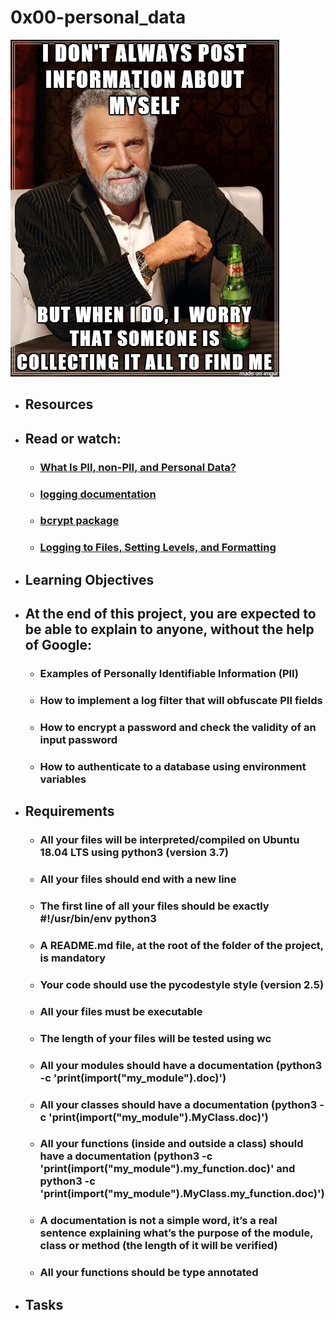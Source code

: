 # 0x00-personal_data

![alt text](./link.png)
	

* ## Resources
* ## Read or watch:

    * ### [What Is PII, non-PII, and Personal Data?](https://intranet.alxswe.com/rltoken/jf71oYqiETchcVhPzQVnyg)
    * ### [logging documentation](https://intranet.alxswe.com/rltoken/W2JiHD6cbJY1scJORyLqnw)
    * ### [bcrypt package](https://intranet.alxswe.com/rltoken/41oaQXfzwnF1i-wT8W0vHw)
    * ### [Logging to Files, Setting Levels, and Formatting](https://intranet.alxswe.com/rltoken/XCpI9uvguxlTCsAeRCW6SA)

* ## Learning Objectives
* ## At the end of this project, you are expected to be able to explain to anyone, without the help of Google:

    * ### Examples of Personally Identifiable Information (PII)
    * ### How to implement a log filter that will obfuscate PII fields
    * ### How to encrypt a password and check the validity of an input password
    * ### How to authenticate to a database using environment variables

* ## Requirements

    * ### All your files will be interpreted/compiled on Ubuntu 18.04 LTS using python3 (version 3.7)
    * ### All your files should end with a new line
    * ### The first line of all your files should be exactly #!/usr/bin/env python3
    * ### A README.md file, at the root of the folder of the project, is mandatory
    * ### Your code should use the pycodestyle style (version 2.5)
    * ### All your files must be executable
    * ### The length of your files will be tested using wc
    * ### All your modules should have a documentation (python3 -c 'print(__import__("my_module").__doc__)')
    * ### All your classes should have a documentation (python3 -c 'print(__import__("my_module").MyClass.__doc__)')
    * ### All your functions (inside and outside a class) should have a documentation (python3 -c 'print(__import__("my_module").my_function.__doc__)' and python3 -c 'print(__import__("my_module").MyClass.my_function.__doc__)')
    * ### A documentation is not a simple word, it’s a real sentence explaining what’s the purpose of the module, class or method (the length of it will be verified)
    * ### All your functions should be type annotated

* ## Tasks